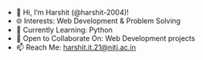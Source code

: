 - 👋 Hi, I’m Harshit (@harshit-2004)!
- 🌐 Interests: Web Development & Problem Solving
- 📘 Currently Learning: Python
- 🤝 Open to Collaborate On: Web Development projects
- 📫 Reach Me: harshit.it.21@nitj.ac.in

